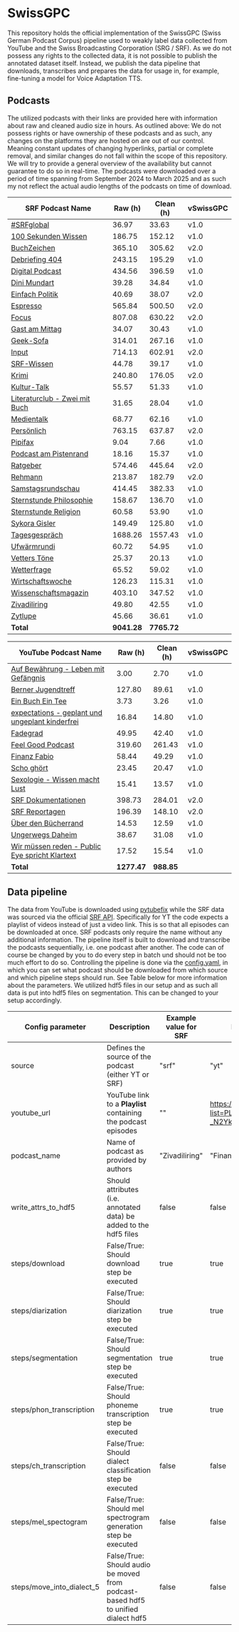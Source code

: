 # SwissGPC
This repository holds the official implementation of the SwissGPC (Swiss German Podcast Corpus) pipeline used to weakly label data collected from
YouTube and the Swiss Broadcasting Corporation (SRG / SRF). As we do not possess any rights to the collected data, it is not
possible to publish the annotated dataset itself. Instead, we publish the data pipeline that downloads, transcribes and
prepares the data for usage in, for example, fine-tuning a model for Voice Adaptation TTS.

## Podcasts
The utilized podcasts with their links are provided here with information about raw and cleaned audio size in hours. As outlined above: We do not possess rights or have ownership of these podcasts and as such, 
any changes on the platforms they are hosted on are out of our control. Meaning constant updates of changing hyperlinks, partial or complete removal, and similar changes 
do not fall within the scope of this repository. We will try to provide a general overview of the availability but cannot guarantee to do so in real-time. The podcasts 
were downloaded over a period of time spanning from September 2024 to March 2025 and as such my not reflect the actual audio lengths of the podcasts on time of download.

| **SRF Podcast Name**                                                                                                                                   | **Raw (h)** | **Clean (h)** | **vSwissGPC** |
|--------------------------------------------------------------------------------------------------------------------------------------------------------|-------------|---------------|---------------|
| [#SRFglobal](https://www.srf.ch/sendungen/srfglobal)                                                                                                   | 36.97       | 33.63         | v1.0          |
| [100 Sekunden Wissen](https://www.srf.ch/audio/100-sekunden-wissen)                                                                                    | 186.75      | 152.12        | v1.0          |
| [BuchZeichen](https://www.srf.ch/audio/buchzeichen)                                                                                                    | 365.10      | 305.62        | v2.0          |
| [Debriefing 404](https://www.srf.ch/audio/debriefing-404)                                                                                              | 243.15      | 195.29        | v1.0          |
| [Digital Podcast](https://www.srf.ch/audio/digital-podcast)                                                                                            | 434.56      | 396.59        | v1.0          |
| [Dini Mundart](https://www.srf.ch/audio/dini-mundart)                                                                                                  | 39.28       | 34.84         | v1.0          |
| [Einfach Politik](https://www.srf.ch/audio/einfach-politik)                                                                                            | 40.69       | 38.07         | v2.0          |
| [Espresso](https://www.srf.ch/audio/espresso)                                                                                                          | 565.84      | 500.50        | v2.0          |
| [Focus](https://www.srf.ch/audio/focus)                                                                                                                | 807.08      | 630.22        | v2.0          |
| [Gast am Mittag](https://www.srf.ch/audio/gast-am-mittag)                                                                                              | 34.07       | 30.43         | v1.0          |
| [Geek-Sofa](https://www.srf.ch/audio/geek-sofa)                                                                                                        | 314.01      | 267.16        | v1.0          |
| [Input](https://www.srf.ch/audio/input)                                                                                                                | 714.13      | 602.91        | v2.0          |
| [SRF-Wissen](https://www.srf.ch/audio/srf-wissen)                                                                                                      | 44.78       | 39.17         | v1.0          |
| [Krimi](https://www.srf.ch/audio/krimi)                                                                                                                | 240.80      | 176.05        | v2.0          |
| [Kultur-Talk](https://www.srf.ch/audio/kultur-talk)                                                                                                    | 55.57       | 51.33         | v1.0          |
| [Literaturclub - Zwei mit Buch](https://www.srf.ch/audio/literaturclub-zwei-mit-buch)                                                                  | 31.65       | 28.04         | v1.0          |
| [Medientalk](https://www.srf.ch/audio/medientalk)                                                                                                      | 68.77       | 62.16         | v1.0          |
| [Persönlich](https://www.srf.ch/audio/persoenlich)                                                                                                     | 763.15      | 637.87        | v2.0          |
| [Pipifax](https://www.srf.ch/audio/pipifax/eigene-beduerfnisse-wie-nehme-ich-mir-zeit-fuer-mich-selber-1-20?uuid=8c53e199-78dd-4ae9-8337-f6bc08286967) | 9.04        | 7.66          | v1.0          |
| [Podcast am Pistenrand](https://www.srf.ch/audio/podcast-am-pistenrand)                                                                                | 18.16       | 15.37         | v1.0          |
| [Ratgeber](https://www.srf.ch/audio/ratgeber)                                                                                                          | 574.46      | 445.64        | v2.0          |
| [Rehmann](https://www.srf.ch/audio/rehmann)                                                                                                            | 213.87      | 182.79        | v2.0          |
| [Samstagsrundschau](https://www.srf.ch/audio/samstagsrundschau)                                                                                        | 414.45      | 382.33        | v1.0          |
| [Sternstunde Philosophie](https://www.srf.ch/audio/sternstunde-philosophie)                                                                            | 158.67      | 136.70        | v1.0          |
| [Sternstunde Religion](https://www.srf.ch/audio/sternstunde-religion)                                                                                  | 60.58       | 53.90         | v1.0          |
| [Sykora Gisler](https://www.srf.ch/audio/sykora-gisler)                                                                                                | 149.49      | 125.80        | v1.0          |
| [Tagesgespräch](https://www.srf.ch/audio/tagesgespraech)                                                                                               | 1688.26     | 1557.43       | v1.0          |
| [Ufwärmrundi](https://www.srf.ch/audio/ufwaermrundi)                                                                                                   | 60.72       | 54.95         | v1.0          |
| [Vetters Töne](https://www.srf.ch/audio/vetters-toene)                                                                                                 | 25.37       | 20.13         | v1.0          |
| [Wetterfrage](https://www.srf.ch/audio/wetterfrage)                                                                                                    | 65.52       | 59.02         | v1.0          |
| [Wirtschaftswoche](https://www.srf.ch/audio/wirtschaftswoche)                                                                                          | 126.23      | 115.31        | v1.0          |
| [Wissenschaftsmagazin](https://www.srf.ch/audio/wissenschaftsmagazin)                                                                                  | 403.10      | 347.52        | v1.0          |
| [Zivadiliring](https://www.srf.ch/audio/zivadiliring)                                                                                                  | 49.80       | 42.55         | v1.0          |
| [Zytlupe](https://www.srf.ch/audio/zytlupe)                                                                                                            | 45.66       | 36.61         | v1.0          |
| **Total**                                                                                                                                              | **9041.28** | **7765.72**   |               |

| **YouTube Podcast Name**                                                                                                    | **Raw (h)** | **Clean (h)** | **vSwissGPC** |
|-----------------------------------------------------------------------------------------------------------------------------|-------------|---------------|---------------|
| [Auf Bewährung - Leben mit Gefängnis](https://www.youtube.com/playlist?list=PLAD8a6PKLsRhHc-uS6fA6HTDijwE5Uwju)             | 3.00        | 2.70          | v1.0          |
| [Berner Jugendtreff](https://www.youtube.com/playlist?list=PLyWje_91744G6UAsfHjTLWDtejJdHmuYv)                              | 127.80      | 89.61         | v1.0          |
| [Ein Buch Ein Tee](https://www.youtube.com/playlist?list=PLCospSPttrrVSk0N5Mqj1dveKZtDZNOAl)                                | 3.73        | 3.26          | v1.0          |
| [expectations - geplant und ungeplant kinderfrei](https://www.youtube.com/playlist?list=PL5ZbqYujTUkVmNCGMP4e0yFVhY8P5EC73) | 16.84       | 14.80         | v1.0          |
| [Fadegrad](https://www.youtube.com/playlist?list=PL356t1Y2d_AXycvLzBF1n8ee0uM4pw9JX)                                        | 49.95       | 42.40         | v1.0          |
| [Feel Good Podcast](https://www.youtube.com/playlist?list=PLf-k85Nq3_j-glR2im1SZv_BxqzdYdENk)                               | 319.60      | 261.43        | v1.0          |
| [Finanz Fabio](https://www.youtube.com/playlist?list=PLGJjtm2tSyhQXU-_N2YkfqCffXhY6UHNe)                                    | 58.44       | 49.29         | v1.0          |
| [Scho ghört](https://www.youtube.com/playlist?list=PLKaFe_fDMhQNbWvnJGC6HArb285ZUdGbz)                                      | 23.45       | 20.47         | v1.0          |
| [Sexologie - Wissen macht Lust](https://www.youtube.com/playlist?list=PL3D2QP2F5r9VDSj6YQb6Ihr_63Gxtm4L5)                   | 15.41       | 13.57         | v1.0          |
| [SRF Dokumentationen](https://www.youtube.com/playlist?list=PLrAvDZ9sYjXYQb1Jk4TSyy6JTXbDn1JLg)                             | 398.73      | 284.01        | v2.0          |
| [SRF Reportagen](https://www.youtube.com/playlist?list=PLrAvDZ9sYjXZ72dR3c-xdnAjRIVmTIMIG)                                  | 196.39      | 148.10        | v2.0          |
| [Über den Bücherrand](https://www.youtube.com/playlist?list=PLPtjJ0sjI3yzhNtZUBY0_e462_gKtr90V)                             | 14.53       | 12.59         | v1.0          |
| [Ungerwegs Daheim](https://www.youtube.com/playlist?list=PLM4IdPP-Tx3W84w1GB8cn33GnuIGcqaeP)                                | 38.67       | 31.08         | v1.0          |
| [Wir müssen reden - Public Eye spricht Klartext](https://www.youtube.com/playlist?list=PLtTxFB6b5Pljl4RU6vimwfQpV490K6SQe)  | 17.52       | 15.54         | v1.0          |
| **Total**                                                                                                                   | **1277.47** | **988.85**    |               |

## Data pipeline
The data from YouTube is downloaded using [pytubefix](https://github.com/JuanBindez/pytubefix) while the SRF data was sourced via the official [SRF API](https://developer.srgssr.ch/api-catalog). Specifically for YT
the code expects a playlist of videos instead of just a video link. This is so that all episodes can be downloaded at once. SRF podcasts only require the name
without any additional information. The pipeline itself is built to download and transcribe the podcasts sequentially, i.e. one podcast after another. The code can of course be changed by you 
to do every step in batch und should not be too much effort to do so. Controlling the pipeline is done via the [config.yaml](config.yaml), in which you can set what podcast should be downloaded
from which source and which pipeline steps should run. See Table below for more information about the parameters. We utilized hdf5 files
in our setup and as such all data is put into hdf5 files on segmentation. This can be changed to your setup accordingly.

| **Config parameter**      | **Description**                                                                   | **Example value for SRF** | **Example Value for YT**                                                 |
|---------------------------|-----------------------------------------------------------------------------------|---------------------------|--------------------------------------------------------------------------|
| source                    | Defines the source of the podcast (either YT or SRF)                              | "srf"                     | "yt"                                                                     |
| youtube_url               | YouTube link to a **Playlist** containing the podcast episodes                    | ""                        | https://www.youtube.com/playlist?list=PLGJjtm2tSyhQXU-_N2YkfqCffXhY6UHNe |
| podcast_name              | Name of podcast as provided by authors                                            | "Zivadiliring"            | "Finanz Fabio"                                                           |
| write_attrs_to_hdf5       | Should attributes (i.e. annotated data) be added to the hdf5 files                | false                     | false                                                                    |
| steps/download            | False/True: Should download step be executed                                      | true                      | true                                                                     |
| steps/diarization         | False/True: Should diarization step be executed                                   | true                      | true                                                                     |
| steps/segmentation        | False/True: Should segmentation step be executed                                  | true                      | true                                                                     |
| steps/phon_transcription  | False/True: Should phoneme transcription step be executed                         | true                      | true                                                                     |
| steps/ch_transcription    | False/True: Should dialect classification step be executed                        | false                     | false                                                                    |
| steps/mel_spectogram      | False/True: Should mel spectrogram generation step be executed                    | false                     | false                                                                    |
| steps/move_into_dialect_5 | False/True: Should audio be moved from podcast-based hdf5 to unified dialect hdf5 | false                     | false                                                                    |
